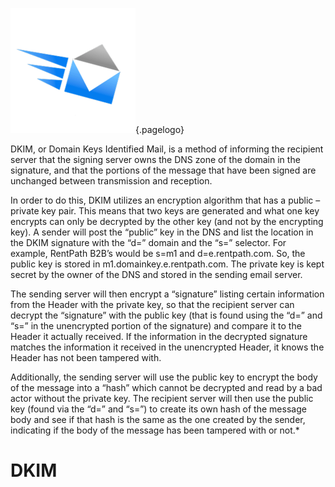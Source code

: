<!-- TITLE: DKIM -->
<!-- SUBTITLE: Domain Keys Identified Mail -->
![Ibp Logo](/uploads/ibp_logo.png "Ibp Logo"){.pagelogo}


DKIM, or Domain Keys Identified Mail, is a method of informing the recipient server that the signing server owns the DNS zone of the domain in the signature, and that the portions of the message that have been signed are unchanged between transmission and reception.

In order to do this, DKIM utilizes an encryption algorithm that has a public – private key pair. This means that two keys are generated and what one key encrypts can only be decrypted by the other key (and not by the encrypting key). A sender will post the “public” key in the DNS and list the location in the DKIM signature with the “d=” domain and the “s=” selector. For example, RentPath B2B’s would be s=m1 and d=e.rentpath.com. So, the public key is stored in m1.domainkey.e.rentpath.com. The private key is kept secret by the owner of the DNS and stored in the sending email server.

The sending server will then encrypt a “signature” listing certain information from the Header with the private key, so that the recipient server can decrypt the “signature” with the public key (that is found using the “d=” and “s=” in the unencrypted portion of the signature) and compare it to the Header it actually received. If the information in the decrypted signature matches the information it received in the unencrypted Header, it knows the Header has not been tampered with.  

Additionally, the sending server will use the public key to encrypt the body of the message into a “hash” which cannot be decrypted and read by a bad actor without the private key. The recipient server will then use the public key (found via the “d=” and “s=”) to create its own hash of the message body and see if that hash is the same as the one created by the sender, indicating if the body of the message has been tampered with or not.*

# DKIM